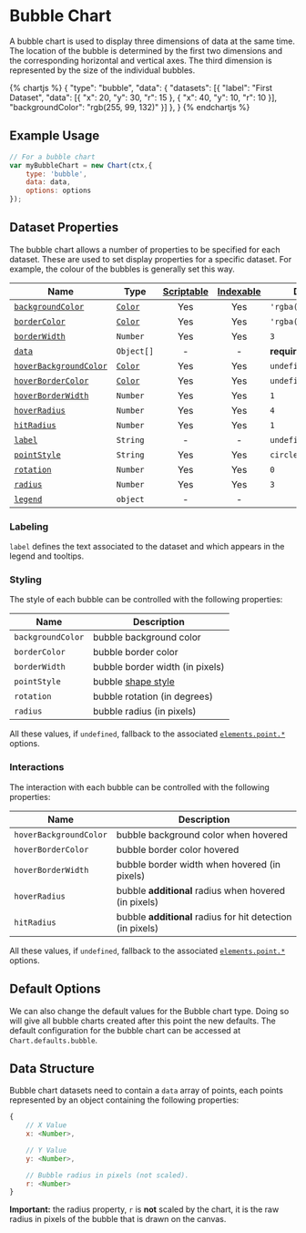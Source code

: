 # Bubble Chart

A bubble chart is used to display three dimensions of data at the same time. The location of the bubble is determined by the first two dimensions and the corresponding horizontal and vertical axes. The third dimension is represented by the size of the individual bubbles.

{% chartjs %}
{
    "type": "bubble",
    "data": {
        "datasets": [{
            "label": "First Dataset",
            "data": [{
                "x": 20,
                "y": 30,
                "r": 15
            }, {
                "x": 40,
                "y": 10,
                "r": 10
            }],
            "backgroundColor": "rgb(255, 99, 132)"
        }]
    },
}
{% endchartjs %}

## Example Usage

```javascript
// For a bubble chart
var myBubbleChart = new Chart(ctx,{
    type: 'bubble',
    data: data,
    options: options
});
```

## Dataset Properties

The bubble chart allows a number of properties to be specified for each dataset. These are used to set display properties for a specific dataset. For example, the colour of the bubbles is generally set this way.

| Name | Type | [Scriptable](../general/options.md#scriptable-options) | [Indexable](../general/options.md#indexable-options) |  Default
| ---- | ---- | :----: | :----: | ----
| [`backgroundColor`](#styling) | [`Color`](../general/colors.md) | Yes | Yes | `'rgba(0,0,0,0.1)'`
| [`borderColor`](#styling) | [`Color`](../general/colors.md) | Yes | Yes | `'rgba(0,0,0,0.1)'`
| [`borderWidth`](#styling) | `Number` | Yes | Yes | `3`
| [`data`](#data-structure) | `Object[]` | - | - | **required**
| [`hoverBackgroundColor`](#interactions) | [`Color`](../general/colors.md) | Yes | Yes | `undefined`
| [`hoverBorderColor`](#interactions) | [`Color`](../general/colors.md) | Yes | Yes | `undefined`
| [`hoverBorderWidth`](#interactions) | `Number` | Yes | Yes | `1`
| [`hoverRadius`](#interactions) | `Number` | Yes | Yes | `4`
| [`hitRadius`](#interactions) | `Number` | Yes | Yes | `1`
| [`label`](#labeling) | `String` | - | - | `undefined`
| [`pointStyle`](#styling) | `String` | Yes | Yes | `circle`
| [`rotation`](#styling) | `Number` | Yes | Yes | `0`
| [`radius`](#styling) | `Number` | Yes | Yes | `3`
| [`legend`](../configuration/legend.md/#dataset-legend-configuration) | `object` | - | - |

### Labeling

`label` defines the text associated to the dataset and which appears in the legend and tooltips.

### Styling

The style of each bubble can be controlled with the following properties:

| Name | Description
| ---- | ----
| `backgroundColor` | bubble background color
| `borderColor` | bubble border color
| `borderWidth` | bubble border width (in pixels)
| `pointStyle` | bubble [shape style](../configuration/elements#point-styles)
| `rotation` | bubble rotation (in degrees)
| `radius` | bubble radius (in pixels)

All these values, if `undefined`, fallback to the associated [`elements.point.*`](../configuration/elements.md#point-configuration) options.

### Interactions

The interaction with each bubble can be controlled with the following properties:

| Name | Description
| ---- | -----------
| `hoverBackgroundColor` | bubble background color when hovered
| `hoverBorderColor` | bubble border color hovered
| `hoverBorderWidth` | bubble border width when hovered (in pixels)
| `hoverRadius` | bubble **additional** radius when hovered (in pixels)
| `hitRadius` | bubble **additional** radius for hit detection (in pixels)

All these values, if `undefined`, fallback to the associated [`elements.point.*`](../configuration/elements.md#point-configuration) options.

## Default Options

We can also change the default values for the Bubble chart type. Doing so will give all bubble charts created after this point the new defaults. The default configuration for the bubble chart can be accessed at `Chart.defaults.bubble`.

## Data Structure

Bubble chart datasets need to contain a `data` array of points, each points represented by an object containing the following properties:

```javascript
{
    // X Value
    x: <Number>,

    // Y Value
    y: <Number>,

    // Bubble radius in pixels (not scaled).
    r: <Number>
}
```

**Important:** the radius property, `r` is **not** scaled by the chart, it is the raw radius in pixels of the bubble that is drawn on the canvas.
